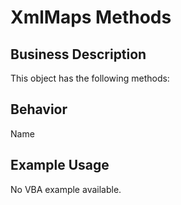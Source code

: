 # XmlMaps Methods

## Business Description
This object has the following methods:

## Behavior
Name

## Example Usage
No VBA example available.